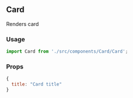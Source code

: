 ## Card

Renders card

### Usage

```javascript
import Card from './src/components/Card/Card';
```

### Props

```javascript
{
  title: "Card title"
}
```
